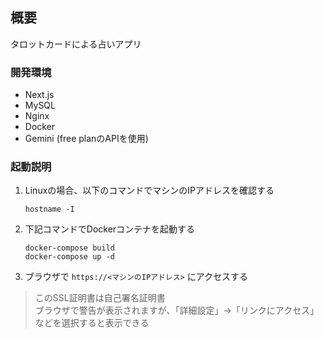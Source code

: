 ## 概要
タロットカードによる占いアプリ

### 開発環境
- Next.js
- MySQL
- Nginx
- Docker
- Gemini (free planのAPIを使用)

### 起動説明

1. Linuxの場合、以下のコマンドでマシンのIPアドレスを確認する
    ```
    hostname -I
    ```

2. 下記コマンドでDockerコンテナを起動する
    ```
    docker-compose build
    docker-compose up -d
    ```

3. ブラウザで `https://<マシンのIPアドレス>` にアクセスする

> このSSL証明書は自己署名証明書<br>
> ブラウザで警告が表示されますが、「詳細設定」→「リンクにアクセス」などを選択すると表示できる
